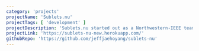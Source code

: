 ```yaml
---
category: 'projects'
projectName: 'Sublets.nu' 
projectTags: [ 'development' ]
projectDescription: 'Sublets.nu started out as a Northwestern-IEEE team project. Our team identified a clear problem that we all agreed could and needed to be solved; to enhance off-campus room searching experience for the Northwestern community. Currently, the project is being developed by myself. Sublets.nu focuses on streamlining the search process for a sublet and sublessee tenfold. Sublets.nu provides the control and ability to compare all available options, from costs to basic amenities to proximities to campus.'
projectLink: 'https://sublets-nu-new.herokuapp.com/'
githubRepo: 'https://github.com/jeffjaehoyang/sublets-nu'
---
```

